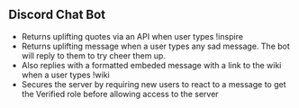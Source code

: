 ## Discord Chat Bot 


- Returns uplifting quotes via an API when user types !inspire
- Returns uplifting message when a user types any sad message. The bot will reply to them to try cheer them up.
- Also replies with a formatted embeded message with a link to the wiki when a user types !wiki
- Secures the server by requiring new users to react to a message to get the Verified role before allowing access to the server
